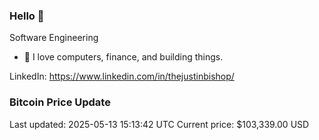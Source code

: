 ### Hello 🤙  

Software Engineering

- 🔭 I love computers, finance, and building things.
  
LinkedIn: https://www.linkedin.com/in/thejustinbishop/  













































### Bitcoin Price Update
Last updated: 2025-05-13 15:13:42 UTC
Current price: $103,339.00 USD
